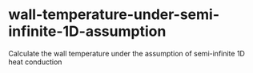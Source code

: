 # wall-temperature-under-semi-infinite-1D-assumption
Calculate the wall temperature under the assumption of semi-infinite 1D heat conduction
